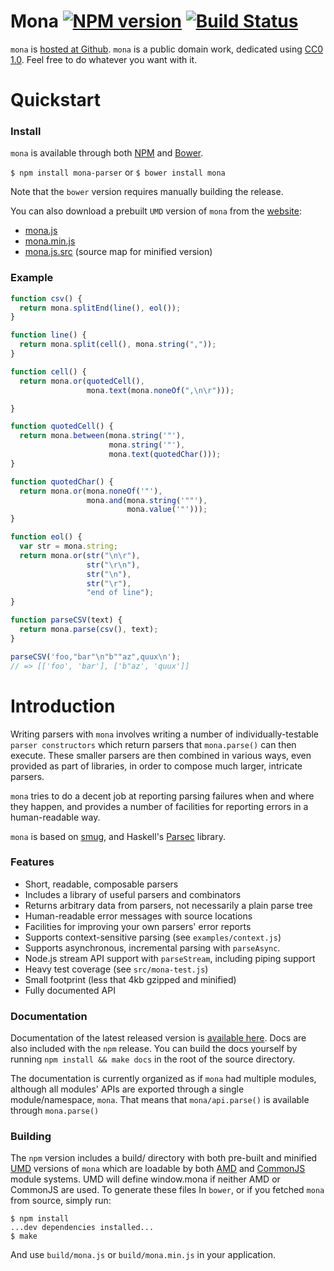 # Mona [![NPM version](https://badge.fury.io/js/mona-parser.png)](http://badge.fury.io/js/mona-parser) [![Build Status](https://travis-ci.org/sykopomp/mona.png)](https://travis-ci.org/sykopomp/mona)

`mona` is
[hosted at Github](http://github.com/sykopomp/mona). `mona` is a
public domain work, dedicated using
[CC0 1.0](https://creativecommons.org/publicdomain/zero/1.0/). Feel
free to do whatever you want with it.

# Quickstart

### Install

`mona` is available through both [NPM](http://npmjs.org) and
[Bower](http://bower.io).

`$ npm install mona-parser`
or
`$ bower install mona`

Note that the `bower` version requires manually building the release.

You can also download a prebuilt `UMD` version of `mona` from the
[website](http://sykopomp.github.io/mona):

* [mona.js](http://sykopomp.github.io/mona/build/mona.js)
* [mona.min.js](http://sykopomp.github.io/mona/build/mona.min.js)
* [mona.js.src](http://sykopomp.github.io/mona/build/mona.js.src) (source map
  for minified version)

### Example

```javascript
function csv() {
  return mona.splitEnd(line(), eol());
}

function line() {
  return mona.split(cell(), mona.string(","));
}

function cell() {
  return mona.or(quotedCell(),
                 mona.text(mona.noneOf(",\n\r")));

}

function quotedCell() {
  return mona.between(mona.string('"'),
                      mona.string('"'),
                      mona.text(quotedChar()));
}

function quotedChar() {
  return mona.or(mona.noneOf('"'),
                 mona.and(mona.string('""'),
                          mona.value('"')));
}

function eol() {
  var str = mona.string;
  return mona.or(str("\n\r"),
                 str("\r\n"),
                 str("\n"),
                 str("\r"),
                 "end of line");
}

function parseCSV(text) {
  return mona.parse(csv(), text);
}

parseCSV('foo,"bar"\n"b""az",quux\n');
// => [['foo', 'bar'], ['b"az', 'quux']]
```

# Introduction

Writing parsers with `mona` involves writing a number of individually-testable
`parser constructors` which return parsers that `mona.parse()` can then
execute. These smaller parsers are then combined in various ways, even provided
as part of libraries, in order to compose much larger, intricate parsers.

`mona` tries to do a decent job at reporting parsing failures when and where
they happen, and provides a number of facilities for reporting errors in a
human-readable way.

`mona` is based on [smug](https://github.com/drewc/smug), and Haskell's
[Parsec](http://www.haskell.org/haskellwiki/Parsec) library.

### Features

* Short, readable, composable parsers
* Includes a library of useful parsers and combinators
* Returns arbitrary data from parsers, not necessarily a plain parse tree
* Human-readable error messages with source locations
* Facilities for improving your own parsers' error reports
* Supports context-sensitive parsing (see `examples/context.js`)
* Supports asynchronous, incremental parsing with `parseAsync`.
* Node.js stream API support with `parseStream`, including piping support
* Heavy test coverage (see `src/mona-test.js`)
* Small footprint (less that 4kb gzipped and minified)
* Fully documented API

### Documentation

Documentation of the latest released version is
[available here](http://sykopomp.github.io/mona). Docs are also included with
the `npm` release. You can build the docs yourself by running
`npm install && make docs` in the root of the source directory.

The documentation is currently organized as if `mona` had multiple modules,
although all modules' APIs are exported through a single module/namespace,
`mona`. That means that `mona/api.parse()` is available through `mona.parse()`

### Building

The `npm` version includes a build/ directory with both pre-built and
minified [UMD](https://github.com/umdjs/umd) versions of `mona` which
are loadable by both [AMD](http://requirejs.org/docs/whyamd.html) and
[CommonJS](http://www.commonjs.org/) module systems. UMD will define
window.mona if neither AMD or CommonJS are used. To generate these files
In `bower`, or if you fetched `mona` from source, simply run:

```
$ npm install
...dev dependencies installed...
$ make
```

And use `build/mona.js` or `build/mona.min.js` in your application.
